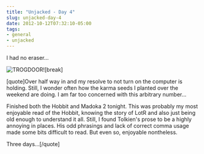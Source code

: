 ```yaml
---
title: "Unjacked - Day 4"
slug: unjacked-day-4
date: 2012-10-12T07:32:10-05:00
tags:
- general
- unjacked
---
```

I had no eraser...

![](http://images.dxprog.com/blog/unjacked_day4.jpg "TROGDOOR!")[break]

[quote]Over half way in and my resolve to not turn on the computer is holding. Still, I wonder often how the karma seeds I planted over the weekend are doing. I am far too concerned with this arbitrary number...

Finished both the Hobbit and Madoka 2 tonight. This was probably my most enjoyable read of the Hobbit, knowing the story of LotR and also just being old enough to understand it all. Still, I found Tolkien's prose to be a highly annoying in places. His odd phrasings and lack of correct comma usage made some bits difficult to read. But even so, enjoyable nontheless.

Three days...[/quote]
